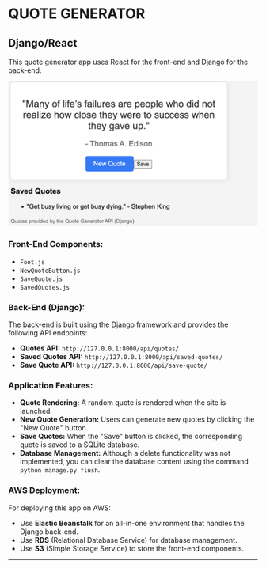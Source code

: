 # QUOTE GENERATOR

## Django/React

This quote generator app uses React for the front-end and Django for the back-end.

![Quote Generator Screenshot](assets/img.png)


### Front-End Components:
- `Foot.js`
- `NewQuoteButton.js`
- `SaveQuote.js`
- `SavedQuotes.js`

### Back-End (Django):
The back-end is built using the Django framework and provides the following API endpoints:
- **Quotes API:** `http://127.0.0.1:8000/api/quotes/`
- **Saved Quotes API:** `http://127.0.0.1:8000/api/saved-quotes/`
- **Save Quote API:** `http://127.0.0.1:8000/api/save-quote/`

### Application Features:
- **Quote Rendering:** A random quote is rendered when the site is launched.
- **New Quote Generation:** Users can generate new quotes by clicking the "New Quote" button.
- **Save Quotes:** When the "Save" button is clicked, the corresponding quote is saved to a SQLite database.
- **Database Management:** Although a delete functionality was not implemented, you can clear the database content using the command `python manage.py flush`.

### AWS Deployment:
For deploying this app on AWS:
- Use **Elastic Beanstalk** for an all-in-one environment that handles the Django back-end.
- Use **RDS** (Relational Database Service) for database management.
- Use **S3** (Simple Storage Service) to store the front-end components.

---
